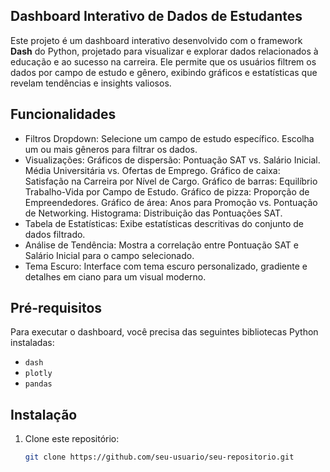 ## Dashboard Interativo de Dados de Estudantes

Este projeto é um dashboard interativo desenvolvido com o framework **Dash** do Python, projetado para visualizar e explorar dados relacionados à educação e ao sucesso na carreira.
Ele permite que os usuários filtrem os dados por campo de estudo e gênero, exibindo gráficos e estatísticas que revelam tendências e insights valiosos.

## Funcionalidades

- Filtros Dropdown: 
   Selecione um campo de estudo específico.
   Escolha um ou mais gêneros para filtrar os dados.
- Visualizações:
  Gráficos de dispersão: 
    Pontuação SAT vs. Salário Inicial.
    Média Universitária vs. Ofertas de Emprego.
  Gráfico de caixa: Satisfação na Carreira por Nível de Cargo.
  Gráfico de barras: Equilíbrio Trabalho-Vida por Campo de Estudo.
  Gráfico de pizza: Proporção de Empreendedores.
  Gráfico de área: Anos para Promoção vs. Pontuação de Networking.
  Histograma: Distribuição das Pontuações SAT.
- Tabela de Estatísticas: Exibe estatísticas descritivas do conjunto de dados filtrado.
- Análise de Tendência: Mostra a correlação entre Pontuação SAT e Salário Inicial para o campo selecionado.
- Tema Escuro: Interface com tema escuro personalizado, gradiente e detalhes em ciano para um visual moderno.

## Pré-requisitos

Para executar o dashboard, você precisa das seguintes bibliotecas Python instaladas:

- `dash`
- `plotly`
- `pandas`

## Instalação

1. Clone este repositório:
   ```bash
   git clone https://github.com/seu-usuario/seu-repositorio.git

